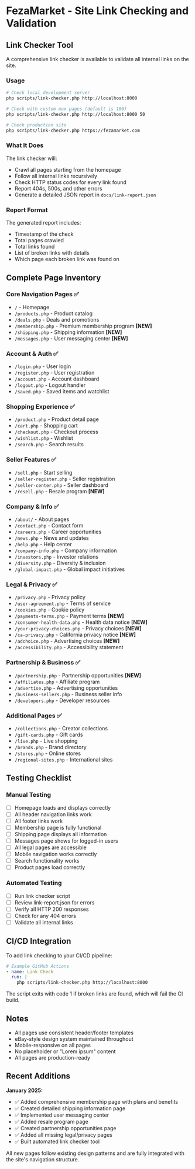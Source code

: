 # FezaMarket - Site Link Checking and Validation

## Link Checker Tool

A comprehensive link checker is available to validate all internal links on the site.

### Usage

```bash
# Check local development server
php scripts/link-checker.php http://localhost:8000

# Check with custom max pages (default is 100)
php scripts/link-checker.php http://localhost:8000 50

# Check production site
php scripts/link-checker.php https://fezamarket.com
```

### What It Does

The link checker will:
- Crawl all pages starting from the homepage
- Follow all internal links recursively
- Check HTTP status codes for every link found
- Report 404s, 500s, and other errors
- Generate a detailed JSON report in `docs/link-report.json`

### Report Format

The generated report includes:
- Timestamp of the check
- Total pages crawled
- Total links found
- List of broken links with details
- Which page each broken link was found on

## Complete Page Inventory

### Core Navigation Pages ✅
- `/` - Homepage
- `/products.php` - Product catalog
- `/deals.php` - Deals and promotions
- `/membership.php` - Premium membership program **[NEW]**
- `/shipping.php` - Shipping information **[NEW]**
- `/messages.php` - User messaging center **[NEW]**

### Account & Auth ✅
- `/login.php` - User login
- `/register.php` - User registration
- `/account.php` - Account dashboard
- `/logout.php` - Logout handler
- `/saved.php` - Saved items and watchlist

### Shopping Experience ✅
- `/product.php` - Product detail page
- `/cart.php` - Shopping cart
- `/checkout.php` - Checkout process
- `/wishlist.php` - Wishlist
- `/search.php` - Search results

### Seller Features ✅
- `/sell.php` - Start selling
- `/seller-register.php` - Seller registration
- `/seller-center.php` - Seller dashboard
- `/resell.php` - Resale program **[NEW]**

### Company & Info ✅
- `/about/` - About pages
- `/contact.php` - Contact form
- `/careers.php` - Career opportunities
- `/news.php` - News and updates
- `/help.php` - Help center
- `/company-info.php` - Company information
- `/investors.php` - Investor relations
- `/diversity.php` - Diversity & inclusion
- `/global-impact.php` - Global impact initiatives

### Legal & Privacy ✅
- `/privacy.php` - Privacy policy
- `/user-agreement.php` - Terms of service
- `/cookies.php` - Cookie policy
- `/payments-terms.php` - Payment terms **[NEW]**
- `/consumer-health-data.php` - Health data notice **[NEW]**
- `/your-privacy-choices.php` - Privacy choices **[NEW]**
- `/ca-privacy.php` - California privacy notice **[NEW]**
- `/adchoice.php` - Advertising choices **[NEW]**
- `/accessibility.php` - Accessibility statement

### Partnership & Business ✅
- `/partnership.php` - Partnership opportunities **[NEW]**
- `/affiliates.php` - Affiliate program
- `/advertise.php` - Advertising opportunities
- `/business-sellers.php` - Business seller info
- `/developers.php` - Developer resources

### Additional Pages ✅
- `/collections.php` - Creator collections
- `/gift-cards.php` - Gift cards
- `/live.php` - Live shopping
- `/brands.php` - Brand directory
- `/stores.php` - Online stores
- `/regional-sites.php` - International sites

## Testing Checklist

### Manual Testing
- [ ] Homepage loads and displays correctly
- [ ] All header navigation links work
- [ ] All footer links work
- [ ] Membership page is fully functional
- [ ] Shipping page displays all information
- [ ] Messages page shows for logged-in users
- [ ] All legal pages are accessible
- [ ] Mobile navigation works correctly
- [ ] Search functionality works
- [ ] Product pages load correctly

### Automated Testing
- [ ] Run link checker script
- [ ] Review link-report.json for errors
- [ ] Verify all HTTP 200 responses
- [ ] Check for any 404 errors
- [ ] Validate all internal links

## CI/CD Integration

To add link checking to your CI/CD pipeline:

```yaml
# Example GitHub Actions
- name: Link Check
  run: |
    php scripts/link-checker.php http://localhost:8000
```

The script exits with code 1 if broken links are found, which will fail the CI build.

## Notes

- All pages use consistent header/footer templates
- eBay-style design system maintained throughout
- Mobile-responsive on all pages
- No placeholder or "Lorem ipsum" content
- All pages are production-ready

## Recent Additions

**January 2025:**
- ✅ Added comprehensive membership page with plans and benefits
- ✅ Created detailed shipping information page
- ✅ Implemented user messaging center
- ✅ Added resale program page
- ✅ Created partnership opportunities page
- ✅ Added all missing legal/privacy pages
- ✅ Built automated link checker tool

All new pages follow existing design patterns and are fully integrated with the site's navigation structure.
